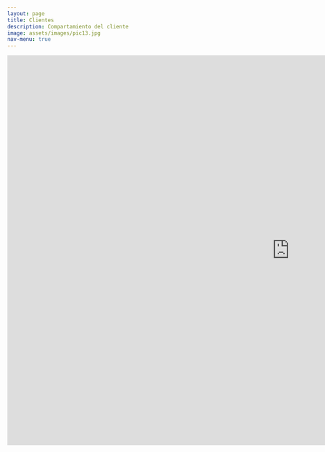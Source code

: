 ```yaml
---
layout: page
title: Clientes
description: Compartamiento del cliente
image: assets/images/pic13.jpg
nav-menu: true
---
```

<section id="one" class="row middle-md">
 	<div class="container">
        <div class="col-xs-offset-3 col-xs-9">
            <iframe width="1300px" height="900px" style="border:none;" class="row center-md" src="https://public.tableau.com/views/banco_rio_clientes/Clientes?:showVizHome=no&:embed=true"></iframe>
        </div>
    </div>
</section>
